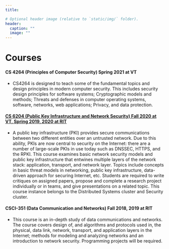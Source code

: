 ```yaml
---
title: 

# Optional header image (relative to `static/img/` folder).
header:
  caption: ""
  image: ""
---
```

# Courses
#### CS 4264 (Principles of Computer Security) Spring 2021 at VT
* CS4264 is designed to teach some of the fundamental topics and design principles in modern computer security. This includes security design principles for software systems; Cryptographic models and methods; Threats and defenses in computer operating systems, software, networks, web applications; Privacy, and data protection.

#### [CS 6204 (Public Key Infrastructure and Network Security) Fall 2020 at VT, Spring 2019, 2020 at RIT](./cs6204)
* A public key infrastructure (PKI) provides secure communications between two different entities over an untrusted network. Due to this ability, PKIs are now central to security on the Internet: there are a number of large-scale PKIs in use today such as DNSSEC, HTTPS, and the RPKI. This course examines basic network security models and public key infrastructure that entwines multiple layers of the network stack: application, transport, and network layer. Topics include concepts in basic threat models in networking, public key infrastructure, data-driven approach for securing Internet, etc. Students are required to write critiques on assigned papers, propose and complete a research project individually or in teams, and give presentations on a related topic. This course instance belongs to the Distributed Systems cluster and Security cluster.


#### CSCI-351 (Data Communication and Networks) Fall 2018, 2019 at RIT
* This course is an in-depth study of data communications and networks. The course covers design of, and algorithms and protocols used in, the physical, data link, network, transport, and application layers in the Internet; methods for modeling and analyzing networks and an introduction to network security. Programming projects will be required.


